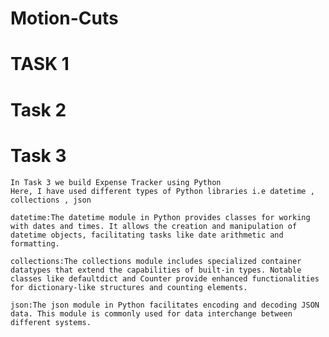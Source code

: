 # Motion-Cuts

# TASK 1







  # Task 2










  # Task 3
    In Task 3 we build Expense Tracker using Python 
    Here, I have used different types of Python libraries i.e datetime , collections , json
    
    datetime:The datetime module in Python provides classes for working with dates and times. It allows the creation and manipulation of datetime objects, facilitating tasks like date arithmetic and formatting.
    
    collections:The collections module includes specialized container datatypes that extend the capabilities of built-in types. Notable classes like defaultdict and Counter provide enhanced functionalities for dictionary-like structures and counting elements.
    
    json:The json module in Python facilitates encoding and decoding JSON data. This module is commonly used for data interchange between different systems.
